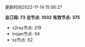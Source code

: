 更新时间2022-11-14 15:56:27

**总订阅: 73**
**总节点: 1032**
**有效节点: 375**
- v2ray节点: 219
- trojan节点: 94
- ss节点: 62
